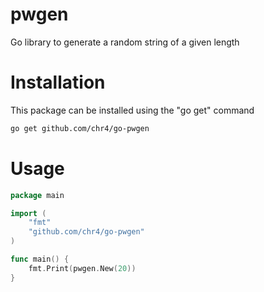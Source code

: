# pwgen

Go library to generate a random string of a given length

# Installation

This package can be installed using the "go get" command

```bash
go get github.com/chr4/go-pwgen
```

# Usage

```go
package main

import (
    "fmt"
    "github.com/chr4/go-pwgen"
)

func main() {
    fmt.Print(pwgen.New(20))
}
```
